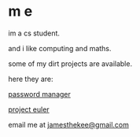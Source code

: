 
# m e

im a cs student. 

and i like computing and maths. 

some of my dirt projects are available. 

here they are:


[password manager](https://github.com/jamesthekee/password-manager)

[project euler](https://github.com/jamesthekee/project-euler)


email me at jamesthekee@gmail.com
